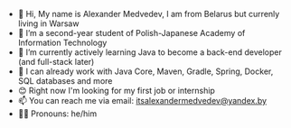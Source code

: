 - 👋 Hi, My name is Alexander Medvedev, I am from Belarus but currenly living in Warsaw
- 👀 I’m a second-year student of Polish-Japanese Academy of Information Technology
- 🌱 I’m currently actively learning Java to become a back-end developer (and full-stack later)
- 🦉 I can already work with Java Core, Maven, Gradle, Spring, Docker, SQL databases and more
- 😊 Right now I'm looking for my first job or internship
- 📫 You can reach me via email: itsalexandermedvedev@yandex.by
- 🧒🏻 Pronouns: he/him

<!---
AlexanderMedvedevPJATK/AlexanderMedvedevPJATK is a ✨ special ✨ repository because its `README.md` (this file) appears on your GitHub profile.
You can click the Preview link to take a look at your changes.
--->
